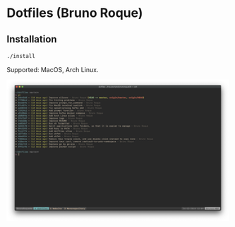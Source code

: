 # Dotfiles (Bruno Roque)

## Installation

```bash
./install
```

Supported: MacOS, Arch Linux.

![Shell](shell.png)
